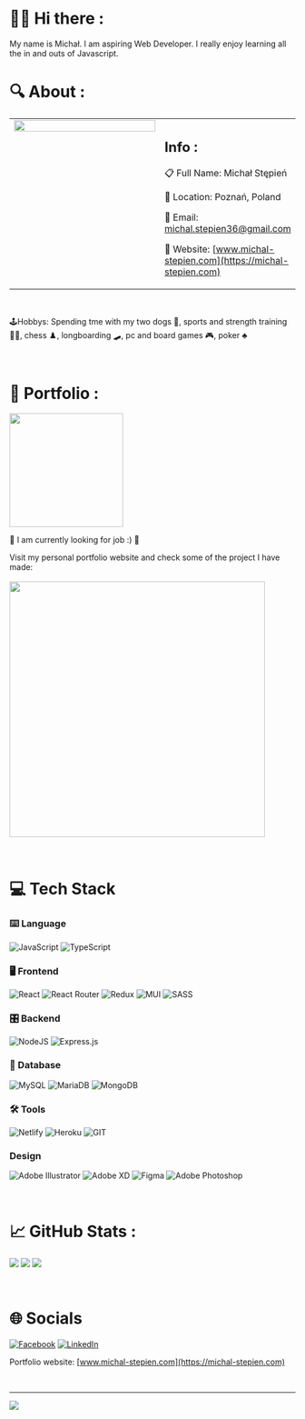 # 🙋‍♂️ Hi there :

My name is Michał. I am aspiring Web Developer. 
I really enjoy learning all the in and outs of Javascript. 
<br/>

# 🔍 About :

<table align="center">
<tr>
<td valign="top" width="250">

<img src="https://michal-stepien.com/static/media/about01.9b9872d05fb9b307d86e.webp" align="left" height="" width="100%" />

</td><td valign="top">

## Info :

📋 Full Name: Michał Stępień  

📌 Location: Poznań, Poland    

📧 Email: michal.stepien36@gmail.com    

🔗 Website: [www.michal-stepien.com](https://michal-stepien.com) 
</td>
</tr>
</table> <br/>

🕹️Hobbys: Spending tme with my two dogs 🐶, sports and strength training 🏋️‍♂️, chess ♟️, longboarding 🛹,  pc and board games 🎮, poker ♣️

<br/>

# 📂 Portfolio :

<img src="https://media.giphy.com/media/RiykPw9tgdOylwFgUe/giphy.gif" width="200" float="left" align="center"  />

🤞 I am currently looking for job :)  🤞 <br/>

Visit my personal portfolio website and check some of the project I have made: <br/><br/>
[<img align="center" width="450" src="https://michal-stepien.com/preview-image.webp"/>](https://michal-stepien.com)

<br/>

# 💻 Tech Stack

### ⌨️ Language

![JavaScript](https://img.shields.io/badge/javascript-%23323330.svg?style=for-the-badge&logo=javascript&logoColor=%23F7DF1E)
![TypeScript](https://img.shields.io/badge/typescript-%23007ACC.svg?style=for-the-badge&logo=typescript&logoColor=white)
<br />

### 🖥️ Frontend

![React](https://img.shields.io/badge/react-%2320232a.svg?style=for-the-badge&logo=react&logoColor=%2361DAFB)
![React Router](https://img.shields.io/badge/React_Router-CA4245?style=for-the-badge&logo=react-router&logoColor=white)
![Redux](https://img.shields.io/badge/redux-%23593d88.svg?style=for-the-badge&logo=redux&logoColor=white)
![MUI](https://img.shields.io/badge/MUI-%230081CB.svg?style=for-the-badge&logo=material-ui&logoColor=white)
![SASS](https://img.shields.io/badge/SASS-hotpink.svg?style=for-the-badge&logo=SASS&logoColor=white)

### 🎛️ Backend

![NodeJS](https://img.shields.io/badge/node.js-6DA55F?style=for-the-badge&logo=node.js&logoColor=white)
![Express.js](https://img.shields.io/badge/express.js-%23404d59.svg?style=for-the-badge&logo=express&logoColor=%2361DAFB)

### 💾 Database

![MySQL](https://img.shields.io/badge/mysql-%2300f.svg?style=for-the-badge&logo=mysql&logoColor=white)
![MariaDB](https://img.shields.io/badge/MariaDB-003545?style=for-the-badge&logo=mariadb&logoColor=white)
![MongoDB](https://img.shields.io/badge/MongoDB-%234ea94b.svg?style=for-the-badge&logo=mongodb&logoColor=white)

### 🛠️ Tools

![Netlify](https://img.shields.io/badge/netlify-%23000000.svg?style=for-the-badge&logo=netlify&logoColor=#00C7B7)
![Heroku](https://img.shields.io/badge/heroku-%23430098.svg?style=for-the-badge&logo=heroku&logoColor=white)
![GIT](https://img.shields.io/badge/git-CA4245.svg?style=for-the-badge&logo=git&logoColor=white)

### Design

![Adobe Illustrator](https://img.shields.io/badge/adobeillustrator-%23FF9A00.svg?style=for-the-badge&logo=adobeillustrator&logoColor=white)
![Adobe XD](https://img.shields.io/badge/Adobe%20XD-470137?style=for-the-badge&logo=Adobe%20XD&logoColor=#FF61F6)
![Figma](https://img.shields.io/badge/figma-%23F24E1E.svg?style=for-the-badge&logo=figma&logoColor=white)
![Adobe Photoshop](https://img.shields.io/badge/adobephotoshop-%2331A8FF.svg?style=for-the-badge&logo=adobephotoshop&logoColor=white)

<br/>

# 📈 GitHub Stats :

![](https://github-readme-stats.vercel.app/api?username=Kinetic639&theme=vue-dark&hide_border=true&include_all_commits=true&count_private=false)
![](https://github-readme-streak-stats.herokuapp.com/?user=Kinetic639&theme=vue-dark&hide_border=true)
![](https://github-readme-stats.vercel.app/api/top-langs/?username=Kinetic639&theme=vue-dark&hide_border=true&include_all_commits=true&count_private=false&layout=compact)

<br/>

# 🌐 Socials

[![Facebook](https://img.shields.io/badge/Facebook-%231877F2.svg?style=for-the-badge&logo=Facebook&logoColor=white)](https://facebook.com/1188347557)
[![LinkedIn](https://img.shields.io/badge/LinkedIn-%230077B5.svg?style=for-the-badge&logo=linkedin&logoColor=white)](https://linkedin.com/in/michal-stepien)

Portfolio website: [www.michal-stepien.com](https://michal-stepien.com)

<br/>

---

<p align="center">
  
  [![](https://visitcount.itsvg.in/api?id=Kinetic639&icon=0&color=8&align=center)](https://visitcount.itsvg.in)

</p>
